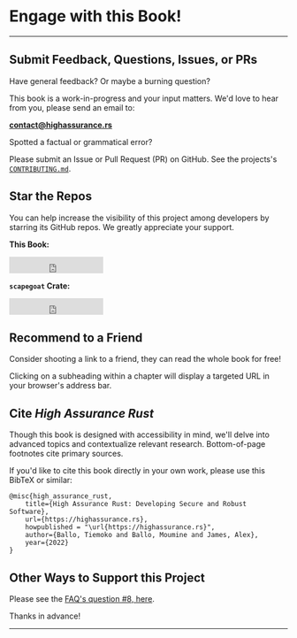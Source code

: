 # Engage with this Book!
---

## Submit Feedback, Questions, Issues, or PRs

Have general feedback?
Or maybe a burning question?

This book is a work-in-progress and your input matters.
We'd love to hear from you, please send an email to:

<a href="mailto:contact@highassurance.rs">**contact@highassurance.rs**</a>

Spotted a factual or grammatical error?

Please submit an Issue or Pull Request (PR) on GitHub.
See the projects's [`CONTRIBUTING.md`](https://github.com/tnballo/high-assurance-rust/blob/main/CONTRIBUTING.md).

## Star the Repos

You can help increase the visibility of this project among developers by starring its GitHub repos.
We greatly appreciate your support.

**This Book:**

<iframe src="https://ghbtns.com/github-btn.html?user=tnballo&repo=high-assurance-rust&type=star&count=true&size=large" frameborder="0" scrolling="0" width="170" height="30" title="GitHub"></iframe>

**`scapegoat` Crate:**

<iframe src="https://ghbtns.com/github-btn.html?user=tnballo&repo=scapegoat&type=star&count=true&size=large" frameborder="0" scrolling="0" width="170" height="30" title="GitHub"></iframe>

## Recommend to a Friend

Consider shooting a link to a friend, they can read the whole book for free!

Clicking on a subheading within a chapter will display a targeted URL in your browser's address bar.

## Cite *High Assurance Rust*

Though this book is designed with accessibility in mind, we'll delve into advanced topics and contextualize relevant research.
Bottom-of-page footnotes cite primary sources.

If you'd like to cite this book directly in your own work, please use this BibTeX or similar:

```ignore
@misc{high_assurance_rust,
    title={High Assurance Rust: Developing Secure and Robust Software},
    url={https://highassurance.rs},
    howpublished = "\url{https://highassurance.rs}",
    author={Ballo, Tiemoko and Ballo, Moumine and James, Alex},
    year={2022}
}
```

## Other Ways to Support this Project

Please see the [FAQ's question #8, here](./faq.md#8-is-this-book-free).

Thanks in advance!

---